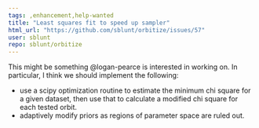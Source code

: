 ```yaml
---
tags: ,enhancement,help-wanted
title: "Least squares fit to speed up sampler"
html_url: "https://github.com/sblunt/orbitize/issues/57"
user: sblunt
repo: sblunt/orbitize
---
```


This might be something @logan-pearce is interested in working on. In particular, I think we should implement the following:
- use a scipy optimization routine to estimate the minimum chi square for a given dataset, then use that to calculate a modified chi square for each tested orbit.
- adaptively modify priors as regions of parameter space are ruled out.